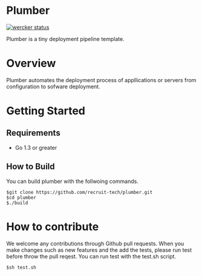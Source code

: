 Plumber
========

[![wercker status](https://app.wercker.com/status/78634c0d52dccf6c239af6a4dc3acd5e/m/master "wercker status")](https://app.wercker.com/project/bykey/78634c0d52dccf6c239af6a4dc3acd5e)

Plumber is a tiny deployment pipeline template.

Overview
==========

Plumber automates the deployment process of appllications or servers from configuration to sofware deployment.

Getting Started
===============

Requirements
-------------
- Go 1.3 or greater

How to Build
-------------

You can build plumber with the follwoing commands.

    $git clone https://github.com/recruit-tech/plumber.git
    $cd plumber
    $./build

How to contribute
====================

We welcome any contributions through Github pull requests.
When you make changes such as new features and the add the tests, please run test before throw the pull reqest.
You can run test with the test.sh script.

    $sh test.sh
